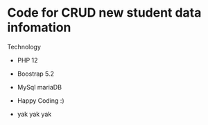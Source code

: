 # Code for CRUD new student data infomation

Technology
- PHP 12
- Boostrap 5.2
- MySql mariaDB

- Happy Coding :)
- yak yak yak

